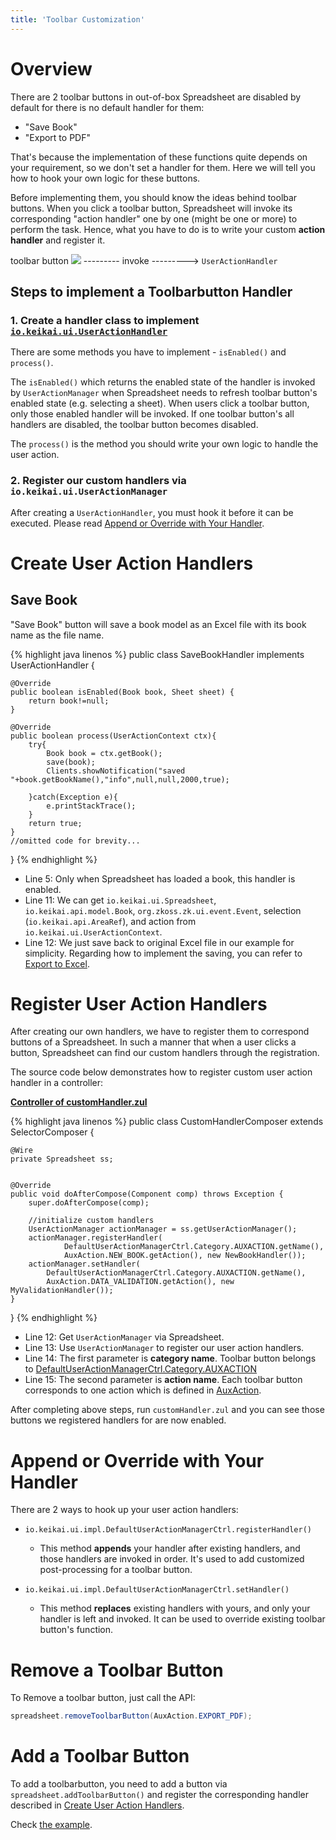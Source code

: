 ```yaml
---
title: 'Toolbar Customization'
---
```


# Overview

There are 2 toolbar buttons in out-of-box Spreadsheet are disabled by default for there is no default handler for them:
* "Save Book"
* "Export to PDF"

That's because the implementation of these functions quite depends on your requirement, so we don't set a handler for them. Here we will tell you how to hook your own logic for these buttons.

Before implementing them, you should know the ideas behind toolbar buttons. When you click a toolbar button, Spreadsheet will invoke its corresponding "action handler" one by one (might be one or more) to
perform the task. Hence, what you have to do is to write your custom **action handler** and register it.

toolbar button ![]({{site.devref_image_folder}}/toolbarbutton.png) --------- invoke ---------> `UserActionHandler`


## Steps to implement a Toolbarbutton Handler

### 1. Create a handler class to implement [`io.keikai.ui.UserActionHandler`](https://keikai.io/javadoc/latest/io/keikai/ui/UserActionHandler.html)
There are some methods you have to implement - `isEnabled()` and `process()`. 

The `isEnabled()` which returns the enabled state of the handler is invoked by `UserActionManager` when
Spreadsheet needs to refresh toolbar button's enabled state
(e.g. selecting a sheet). When users click a toolbar button,
only those enabled handler will be invoked. If one toolbar
button's all handlers are disabled, the toolbar button becomes
disabled. 
        
The `process()` is the method you should write your own logic to handle the user action.

### 2.  Register our custom handlers via `io.keikai.ui.UserActionManager`
After creating a `UserActionHandler`, you must hook it before it can be executed. Please read [Append or Override with Your Handler](#append-or-override-with-your-handler).

# Create User Action Handlers

## Save Book

"Save Book" button will save a book model as an Excel file with its book
name as the file name.

{% highlight java linenos %}
public class SaveBookHandler implements UserActionHandler {
    
    @Override
    public boolean isEnabled(Book book, Sheet sheet) {
        return book!=null;
    }

    @Override
    public boolean process(UserActionContext ctx){
        try{
            Book book = ctx.getBook();
            save(book);
            Clients.showNotification("saved "+book.getBookName(),"info",null,null,2000,true);
            
        }catch(Exception e){
            e.printStackTrace();
        }
        return true;
    }
    //omitted code for brevity...
}
{% endhighlight %}

  - Line 5: Only when Spreadsheet has loaded a book, this handler is
    enabled.
  - Line 11: We can get
    `io.keikai.ui.Spreadsheet`,
   `io.keikai.api.model.Book`,
    `org.zkoss.zk.ui.event.Event`, selection
    (`io.keikai.api.AreaRef`), and
    action from
    `io.keikai.ui.UserActionContext`.
  - Line 12: We just save back to original Excel file in our example for
    simplicity. Regarding how to implement the saving, you can refer to
    [Export to
    Excel](https://www.zkoss.org/wiki/ZK_Spreadsheet_Essentials/Working_with_Spreadsheet/Handling_Data_Model/Export_to_Excel).

# Register User Action Handlers

After creating our own handlers, we have to register them to correspond
buttons of a Spreadsheet. In such a manner that when a user clicks a
button, Spreadsheet can find our custom handlers through the
registration.

The source code below demonstrates how to register custom user action
handler in a controller:

**[Controller of customHandler.zul](https://github.com/keikai/dev-ref/blob/master/src/main/java/io/keikai/devref/advanced/customization/CustomHandlerComposer.java)**

{% highlight java linenos %}
public class CustomHandlerComposer extends SelectorComposer<Component> {
    
    @Wire
    private Spreadsheet ss;

    
    @Override
    public void doAfterCompose(Component comp) throws Exception {
        super.doAfterCompose(comp);
        
        //initialize custom handlers
        UserActionManager actionManager = ss.getUserActionManager();
        actionManager.registerHandler(
                DefaultUserActionManagerCtrl.Category.AUXACTION.getName(),
                AuxAction.NEW_BOOK.getAction(), new NewBookHandler());
        actionManager.setHandler(
            DefaultUserActionManagerCtrl.Category.AUXACTION.getName(),
            AuxAction.DATA_VALIDATION.getAction(), new MyValidationHandler());
    }
}
{% endhighlight %}

  - Line 12: Get `UserActionManager` via Spreadsheet.
  - Line 13: Use `UserActionManager` to register our user action
    handlers.
  - Line 14: The first parameter is **category name**. Toolbar button
    belongs to [DefaultUserActionManagerCtrl.Category.AUXACTION](https://keikai.io/javadoc/latest/io/keikai/ui/impl/DefaultUserActionManagerCtrl.Category.html#AUXACTION)
  - Line 15: The second parameter is **action name**. Each toolbar
    button corresponds to one action which is defined in
    [AuxAction](https://keikai.io/javadoc/latest/io/keikai/ui/AuxAction.html).

After completing above steps, run `customHandler.zul` and you can see those buttons we registered handlers for are now enabled.


# Append or Override with Your Handler

There are 2 ways to hook up your user action handlers:

- `io.keikai.ui.impl.DefaultUserActionManagerCtrl.registerHandler()`
  - This method **appends** your handler after existing handlers, and
        those handlers are invoked in order. It's used to add customized
        post-processing for a toolbar button.

- `io.keikai.ui.impl.DefaultUserActionManagerCtrl.setHandler()`
  - This method **replaces** existing handlers with yours, and only your
        handler is left and invoked. It can be used to override existing
        toolbar button's function.


# Remove a Toolbar Button

To Remove a toolbar button, just call the API:


```java
spreadsheet.removeToolbarButton(AuxAction.EXPORT_PDF);
```

# Add a Toolbar Button
To add a toolbarbutton, you need to add a button via `spreadsheet.addToolbarButton()` and register the corresponding handler described in [Create User Action Handlers](#create-user-action-handlers). 

Check [the example](https://github.com/keikai/dev-ref/blob/master/src/main/java/io/keikai/devref/advanced/customization/CustomToolbarComposer.java).

